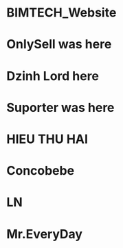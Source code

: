 # BIMTECH_Website
 
# OnlySell was here

# Dzinh Lord here

# Suporter was here

# HIEU THU HAI

# Concobebe

# LN

# Mr.EveryDay
